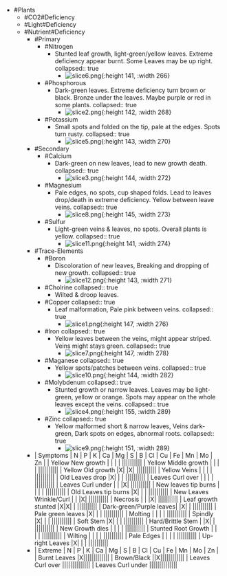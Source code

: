 - #Plants
	- #CO2#Deficiency
	- #Light#Deficiency
	- #Nutrient#Deficiency
		- #Primary
			- #Nitrogen
				- Stunted leaf growth, light-green/yellow leaves. Extreme deficiency appear burnt. Some Leaves may be up right.
				  collapsed:: true
					- ![slice6.png](../assets/slice6_1672610144042_0.png){:height 141, :width 266}
			- #Phosphorous
				- Dark-green leaves. Extreme deficiency turn brown or black. Bronze under the leaves. Maybe purple or red in some plants.
				  collapsed:: true
					- ![slice2.png](../assets/slice2_1672610160012_0.png){:height 142, :width 268}
			- #Potassium
				- Small spots and folded on the tip, pale at the edges. Spots turn rusty.
				  collapsed:: true
					- ![slice5.png](../assets/slice5_1672610166079_0.png){:height 143, :width 270}
		- #Secondary
			- #Calcium
				- Dark-green on new leaves, lead to new growth death.
				  collapsed:: true
					- ![slice3.png](../assets/slice3_1672610182703_0.png){:height 144, :width 272}
			- #Magnesium
				- Pale edges, no spots, cup shaped folds. Lead to leaves drop/death in extreme deficiency. Yellow between leave veins.
				  collapsed:: true
					- ![slice8.png](../assets/slice8_1672610191798_0.png){:height 145, :width 273}
			- #Sulfur
				- Light-green veins & leaves, no spots. Overall plants is yellow.
				  collapsed:: true
					- ![slice11.png](../assets/slice11_1672610200804_0.png){:height 141, :width 274}
		- #Trace-Elements
			- #Boron
				- Discoloration of new leaves, Breaking and dropping of new growth.
				  collapsed:: true
					- ![slice12.png](../assets/slice12_1672610207854_0.png){:height 143, :width 271}
			- #Cholrine
			  collapsed:: true
				- Wilted & droop leaves.
			- #Copper
			  collapsed:: true
				- Leaf malformation, Pale pink between veins.
				  collapsed:: true
					- ![slice1.png](../assets/slice1_1672610083579_0.png){:height 147, :width 276}
			- #Iron
			  collapsed:: true
				- Yellow leaves between the veins, might appear striped. Veins might stays green.
				  collapsed:: true
					- ![slice7.png](../assets/slice7_1672610220215_0.png){:height 147, :width 278}
			- #Maganese
			  collapsed:: true
				- Yellow spots/patches between veins.
				  collapsed:: true
					- ![slice10.png](../assets/slice10_1672610234961_0.png){:height 144, :width 282}
			- #Molybdenum
			  collapsed:: true
				- Stunted growth or narrow leaves. Leaves may be light-green, yellow or orange. Spots may appear on the whole leaves except the veins.
				  collapsed:: true
					- ![slice4.png](../assets/slice4_1672610243211_0.png){:height 155, :width 289}
			- #Zinc
			  collapsed:: true
				- Yellow malformed short & narrow leaves, Veins dark-green, Dark spots on edges, abnormal roots.
				  collapsed:: true
					- ![slice9.png](../assets/slice9_1672610253586_0.png){:height 151, :width 289}
		- | Symptoms | N | P | K | Ca | Mg | S | B | Cl | Cu | Fe | Mn | Mo | Zn |
		  | Yellow New growth       | | | | ||||||||||
		  | Yellow Middle growth    | | | | ||||||||||
		  | Yellow Old growth       |X| |X| ||||||||||
		  | Yellow Veins            | | | | ||||||||||
		  | Old Leaves drop         |X| | | ||||||||||
		  | Leaves Curl over        | | | | ||||||||||
		  | Leaves Curl under       | | |X| ||||||||||
		  | New leaves tip burns    | | | | ||||||||||
		  | Old Leaves tip burns    |X| | | ||||||||||
		  | New Leaves Wrinkle/Curl | | |X| ||||||||||
		  | Necrosis                | | |X| ||||||||||
		  | Leaf growth stunted     |X|X| | ||||||||||
		  | Dark-green/Purple leaves| |X| | ||||||||||
		  | Pale green leaves       |X| | | ||||||||||
		  | Molting                 | | | | ||||||||||
		  | Spindly                 |X| | | ||||||||||
		  | Soft Stem               |X| | | ||||||||||
		  | Hard/Brittle Stem       | |X| | ||||||||||
		  | New Growth dies         | | | | ||||||||||
		  | Stunted Root Growth     | | | | ||||||||||
		  | Wilting                 | | | | ||||||||||
		  | Pale Edges              | | | | ||||||||||
		  | Up-right Leaves         |X| | | ||||||||||
		- | Extreme | N | P | K | Ca | Mg | S | B | Cl | Cu | Fe | Mn | Mo | Zn |
		  | Burnt Leaves         |X|||||||||||||
		  | Brown/Black          ||X||||||||||||
		  | Leaves Curl over     ||||||||||||||
		  | Leaves Curl under    ||||||||||||||